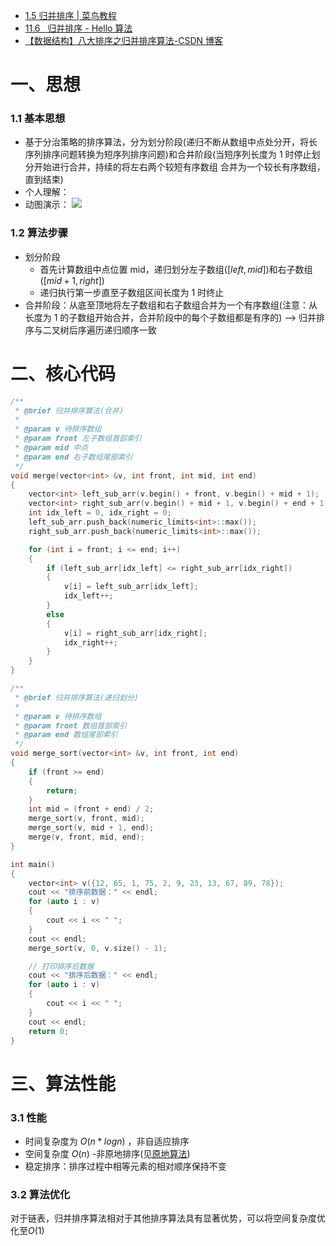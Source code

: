 - [1.5 归并排序 | 菜鸟教程](https://www.runoob.com/w3cnote/merge-sort.html)
- [11.6   归并排序 - Hello 算法](https://www.hello-algo.com/chapter_sorting/merge_sort/)
- [【数据结构】八大排序之归并排序算法-CSDN 博客](https://blog.csdn.net/weixin_72357342/article/details/135059352)

# 一、思想

### 1.1 基本思想

- 基于分治策略的排序算法，分为划分阶段(递归不断从数组中点处分开，将长序列排序问题转换为短序列排序问题)和合并阶段(当短序列长度为 1 时停止划分开始进行合并，持续的将左右两个较短有序数组 合并为一个较长有序数组，直到结束)
- 个人理解：
- 动图演示：
  ![](https://www.runoob.com/wp-content/uploads/2019/03/mergeSort.gif)

### 1.2 算法步骤

- 划分阶段
  - 首先计算数组中点位置 mid，递归划分左子数组($[left,mid]$)和右子数组($[mid+1,right]$)
  - 递归执行第一步直至子数组区间长度为 1 时终止
- 合并阶段：从底至顶地将左子数组和右子数组合并为一个有序数组(注意：从长度为 1 的子数组开始合并，合并阶段中的每个子数组都是有序的) --> 归并排序与二叉树后序遍历递归顺序一致

# 二、核心代码

```cpp
/**
 * @brief 归并排序算法(合并)
 *
 * @param v 待排序数组
 * @param front 左子数组首部索引
 * @param mid 中点
 * @param end 右子数组尾部索引
 */
void merge(vector<int> &v, int front, int mid, int end)
{
    vector<int> left_sub_arr(v.begin() + front, v.begin() + mid + 1);
    vector<int> right_sub_arr(v.begin() + mid + 1, v.begin() + end + 1);
    int idx_left = 0, idx_right = 0;
    left_sub_arr.push_back(numeric_limits<int>::max());
    right_sub_arr.push_back(numeric_limits<int>::max());

    for (int i = front; i <= end; i++)
    {
        if (left_sub_arr[idx_left] <= right_sub_arr[idx_right])
        {
            v[i] = left_sub_arr[idx_left];
            idx_left++;
        }
        else
        {
            v[i] = right_sub_arr[idx_right];
            idx_right++;
        }
    }
}

/**
 * @brief 归并排序算法(递归划分)
 *
 * @param v 待排序数组
 * @param front 数组首部索引
 * @param end 数组尾部索引
 */
void merge_sort(vector<int> &v, int front, int end)
{
    if (front >= end)
    {
        return;
    }
    int mid = (front + end) / 2;
    merge_sort(v, front, mid);
    merge_sort(v, mid + 1, end);
    merge(v, front, mid, end);
}

int main()
{
    vector<int> v({12, 65, 1, 75, 2, 9, 23, 13, 67, 89, 78});
    cout << "排序前数据：" << endl;
    for (auto i : v)
    {
        cout << i << " ";
    }
    cout << endl;
    merge_sort(v, 0, v.size() - 1);

    // 打印排序后数据
    cout << "排序后数据：" << endl;
    for (auto i : v)
    {
        cout << i << " ";
    }
    cout << endl;
    return 0;
}
```

# 三、算法性能

### 3.1 性能

- 时间复杂度为 $O(n*logn)$ ，非自适应排序
- 空间复杂度 $O(n)$ -非原地排序(见[原地算法](../原地算法.md))
- 稳定排序：排序过程中相等元素的相对顺序保持不变

### 3.2 算法优化

对于链表，归并排序算法相对于其他排序算法具有显著优势，可以将空间复杂度优化至$O(1)$
